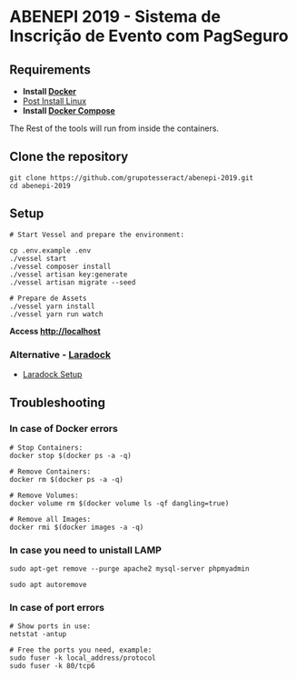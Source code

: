 # ABENEPI 2019 - Sistema de Inscrição de Evento com PagSeguro

## Requirements

- **Install [Docker](https://docs.docker.com/install/)**
- [Post Install Linux](https://docs.docker.com/install/linux/linux-postinstall/)
- **Install [Docker Compose](https://docs.docker.com/compose/install/)**

The Rest of the tools will run from inside the containers.

## Clone the repository

```
git clone https://github.com/grupotesseract/abenepi-2019.git
cd abenepi-2019
```

## Setup

```
# Start Vessel and prepare the environment:

cp .env.example .env
./vessel start
./vessel composer install
./vessel artisan key:generate
./vessel artisan migrate --seed

# Prepare de Assets
./vessel yarn install
./vessel yarn run watch
```

**Access [http://localhost](http://localhost)**

### Alternative - [Laradock](https://laradock.io)

- [Laradock Setup](https://laradock.io/getting-started/#A1)

## Troubleshooting

### In case of Docker errors

```
# Stop Containers:
docker stop $(docker ps -a -q)

# Remove Containers:
docker rm $(docker ps -a -q)

# Remove Volumes:
docker volume rm $(docker volume ls -qf dangling=true)

# Remove all Images:
docker rmi $(docker images -a -q)
```

### In case you need to unistall LAMP

```
sudo apt-get remove --purge apache2 mysql-server phpmyadmin

sudo apt autoremove
```

### In case of port errors

```
# Show ports in use:
netstat -antup

# Free the ports you need, example:
sudo fuser -k local_address/protocol
sudo fuser -k 80/tcp6
```
